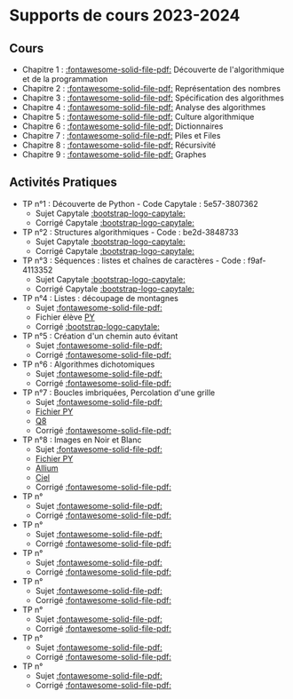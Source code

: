 
# Supports de cours 2023-2024

## Cours

* Chapitre 1 : [:fontawesome-solid-file-pdf:](https://github.com/xpessoles/2023_2024_Enseignements/blob/main/PTSI/01_Introduction/01_Introduction_Eleve.pdf) Découverte de l'algorithmique et de la programmation 
* Chapitre 2 :  [:fontawesome-solid-file-pdf:](https://github.com/xpessoles/2023_2024_Enseignements/blob/main/PTSI/02_RepresentationNombres/02_RepresentationNombres_Eleve.pdf) Représentation des nombres
* Chapitre 3 : [:fontawesome-solid-file-pdf:](https://github.com/xpessoles/2023_2024_Enseignements/blob/main/PTSI/03_SpecificationAlgorithmes/03_SpecificationAlgorithmes.pdf) Spécification des algorithmes
* Chapitre 4 : [:fontawesome-solid-file-pdf:](https://github.com/xpessoles/2023_2024_Enseignements/blob/main/PTSI/04_AnalyseAlgorithmes/04_AnalyseAlgorithmes.pdf) Analyse des algorithmes
* Chapitre 5 :  [:fontawesome-solid-file-pdf:](https://github.com/xpessoles/2023_2024_Enseignements/blob/main/PTSI/05_CultureAlgorithmique/05_CultureAlgorithmique.pdf) Culture algorithmique
* Chapitre 6 :  [:fontawesome-solid-file-pdf:](https://github.com/xpessoles/2023_2024_Enseignements/blob/main/PTSI/06_Dictionnaires/06_Dictionnaires.pdf) Dictionnaires
* Chapitre 7 :  [:fontawesome-solid-file-pdf:](https://github.com/xpessoles/2023_2024_Enseignements/blob/main/PTSI/07_PilesFiles/07_PilesFiles.pdf) Piles et Files
* Chapitre 8 :  [:fontawesome-solid-file-pdf:](https://github.com/xpessoles/2023_2024_Enseignements/blob/main/PTSI/08_Recursivite/08_Recursivite.pdf) Récursivité
* Chapitre 9 :  [:fontawesome-solid-file-pdf:](https://github.com/xpessoles/2023_2024_Enseignements/blob/main/PTSI/09_Graphes/09_Graphes.pdf) Graphes

		

## Activités Pratiques
 * TP n°1 : Découverte de Python - Code Capytale : 5e57-3807362
    * Sujet Capytale [:bootstrap-logo-capytale:](https://capytale2.ac-paris.fr/web/c/5e57-3807362)
	* Corrigé Capytale [:bootstrap-logo-capytale:](https://capytale2.ac-paris.fr/web/c/d498-1954421)
* TP n°2 : Structures algorithmiques - Code : be2d-3848733
    * Sujet Capytale [:bootstrap-logo-capytale:](https://capytale2.ac-paris.fr/web/c/be2d-3848733)
	* Corrigé Capytale [:bootstrap-logo-capytale:](https://capytale2.ac-paris.fr/web/c/acc2-3919549)
* TP n°3 : Séquences : listes et chaînes de caractères - Code : f9af-4113352
    * Sujet Capytale [:bootstrap-logo-capytale:](https://capytale2.ac-paris.fr/web/c/f9af-4113352)
	* Corrigé Capytale [:bootstrap-logo-capytale:](https://capytale2.ac-paris.fr/web/c/8f73-4188818)
* TP n°4 : Listes : découpage de montagnes
    * Sujet [:fontawesome-solid-file-pdf:](https://github.com/xpessoles/2024_2025_Enseignements/raw/main/PTSI_Informatique/TP/TP_04_Listes_Montagne/TP_04_Listes_Montagne.pdf)
	* Fichier élève [PY](https://github.com/xpessoles/2024_2025_Enseignements/raw/main/PTSI_Informatique/TP/TP_04_Listes_Montagne/DecoupageMontagnes_eleve.py)
	* Corrigé [:bootstrap-logo-capytale:](https://github.com/xpessoles/2024_2025_Enseignements/raw/main/PTSI_Informatique/TP/TP_04_Listes_Montagne/TP_04_Listes_Montagne_Corrig%C3%A9.pdf)
* TP n°5 : Création d'un chemin auto évitant
    * Sujet [:fontawesome-solid-file-pdf:](https://github.com/xpessoles/2024_2025_Enseignements/raw/main/PTSI_Informatique/TP/TP_05_Chemin_Bilbliotheques/TP_05_Chemin_Bilbliotheques.pdf)
	* Corrigé [:fontawesome-solid-file-pdf:](https://github.com/xpessoles/2024_2025_Enseignements/raw/main/PTSI_Informatique/TP/TP_05_Chemin_Bilbliotheques/TP_05_Chemin_Bilbliotheques_Corrige.pdf)
* TP n°6 : Algorithmes dichotomiques
    * Sujet [:fontawesome-solid-file-pdf:](https://github.com/xpessoles/2024_2025_Enseignements/raw/main/PTSI_Informatique/TP/TP_06_AlgorithmesDichotomiques/TP_06_AlgorithmesDichotomiques.pdf)
	* Corrigé [:fontawesome-solid-file-pdf:]()
* TP n°7 : Boucles imbriquées, Percolation d'une grille
    * Sujet [:fontawesome-solid-file-pdf:](https://github.com/xpessoles/2024_2025_Enseignements/raw/main/PTSI_Informatique/TP/TP_07_BouclesImbriquees/TP_07_BouclesImbriquees.pdf)
	* [Fichier PY](https://ptsilamartin.github.io/info/TP/Percolation_sujet.py)
	* [Q8](https://ptsilamartin.github.io/info/TP/TP_07_Q08.py)
	* Corrigé [:fontawesome-solid-file-pdf:]()
* TP n°8 : Images en Noir et Blanc
    * Sujet [:fontawesome-solid-file-pdf:](https://github.com/xpessoles/2024_2025_Enseignements/raw/main/PTSI_Informatique/TP/TP_08_ImagesNB/TP_08_ImagesNB.pdf)
	* [Fichier PY](https://ptsilamartin.github.io/info/TP/TP_08.py)
	* [Allium](https://ptsilamartin.github.io/info/TP/allium.png)
	* [Ciel](https://ptsilamartin.github.io/info/TP/ciel.png)
	* Corrigé [:fontawesome-solid-file-pdf:]()
* TP n°
    * Sujet [:fontawesome-solid-file-pdf:]()
	* Corrigé [:fontawesome-solid-file-pdf:]()
* TP n°
    * Sujet [:fontawesome-solid-file-pdf:]()
	* Corrigé [:fontawesome-solid-file-pdf:]()
* TP n°
    * Sujet [:fontawesome-solid-file-pdf:]()
	* Corrigé [:fontawesome-solid-file-pdf:]()
* TP n°
    * Sujet [:fontawesome-solid-file-pdf:]()
	* Corrigé [:fontawesome-solid-file-pdf:]()
* TP n°
    * Sujet [:fontawesome-solid-file-pdf:]()
	* Corrigé [:fontawesome-solid-file-pdf:]()
* TP n°
    * Sujet [:fontawesome-solid-file-pdf:]()
	* Corrigé [:fontawesome-solid-file-pdf:]()
* TP n°
    * Sujet [:fontawesome-solid-file-pdf:]()
	* Corrigé [:fontawesome-solid-file-pdf:]()
